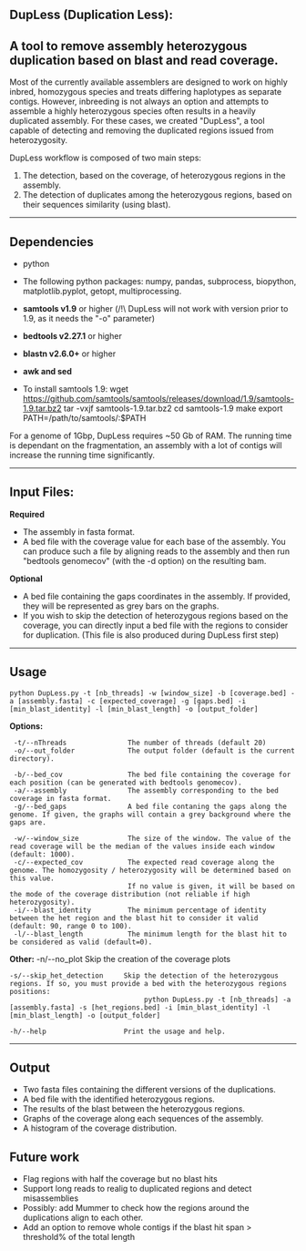 ## DupLess (Duplication Less):
## A tool to remove assembly heterozygous duplication based on blast and read coverage.

Most of the currently available assemblers are designed to work on highly inbred, homozygous species and treats differing haplotypes as separate contigs. However, inbreeding is not always an option and attempts to assemble a highly heterozygous species often results in a heavily duplicated assembly. 
For these cases, we created "DupLess", a tool capable of detecting and removing the duplicated regions issued from heterozygosity.

DupLess workflow is composed of two main steps:
 1. The detection, based on the coverage, of heterozygous regions in the assembly.
 2. The detection of duplicates among the heterozygous regions, based on their sequences similarity (using blast).

---

## Dependencies

- python
- The following python packages: numpy, pandas, subprocess, biopython, matplotlib.pyplot, getopt, multiprocessing.

- **samtools v1.9** or higher (/!\ DupLess will not work with version prior to 1.9, as it needs the "-o" parameter)
- **bedtools v2.27.1** or higher
- **blastn v2.6.0+** or higher
- **awk and sed**

- To install samtools 1.9:
	wget https://github.com/samtools/samtools/releases/download/1.9/samtools-1.9.tar.bz2
	tar -vxjf samtools-1.9.tar.bz2
	cd samtools-1.9
	make
	export PATH=/path/to/samtools/:$PATH


For a genome of 1Gbp, DupLess requires ~50 Gb of RAM.
The running time is dependant on the fragmentation, an assembly with a lot of contigs will increase the running time significantly.

---

## Input Files:

**Required**

- The assembly in fasta format.
- A bed file with the coverage value for each base of the assembly. You can produce such a file by aligning reads to the assembly and then run "bedtools genomecov" (with the -d option) on the resulting bam.

**Optional**

- A bed file containing the gaps coordinates in the assembly. If provided, they will be represented as grey bars on the graphs.
- If you wish to skip the detection of heterozygous regions based on the coverage, you can directly input a bed file with the regions to consider for duplication. (This file is also produced during DupLess first step)

---

## Usage

	python DupLess.py -t [nb_threads] -w [window_size] -b [coverage.bed] -a [assembly.fasta] -c [expected_coverage] -g [gaps.bed] -i [min_blast_identity] -l [min_blast_length] -o [output_folder]

**Options:**

     -t/--nThreads               The number of threads (default 20)
     -o/--out_folder             The output folder (default is the current directory).

     -b/--bed_cov                The bed file containing the coverage for each position (can be generated with bedtools genomecov).
     -a/--assembly               The assembly corresponding to the bed coverage in fasta format.
     -g/--bed_gaps               A bed file contaning the gaps along the genome. If given, the graphs will contain a grey background where the gaps are.
     
     -w/--window_size            The size of the window. The value of the read coverage will be the median of the values inside each window (default: 1000).
     -c/--expected_cov           The expected read coverage along the genome. The homozygosity / heterozygosity will be determined based on this value.
                                 If no value is given, it will be based on the mode of the coverage distribution (not reliable if high heterozygosity).
     -i/--blast_identity         The minimum percentage of identity between the het region and the blast hit to consider it valid (default: 90, range 0 to 100).
     -l/--blast_length           The minimum length for the blast hit to be considered as valid (default=0).


**Other:**
	-n/--no_plot		 Skip the creation of the coverage plots

	-s/--skip_het_detection     Skip the detection of the heterozygous regions. If so, you must provide a bed with the heterozygous regions positions:
                                     python DupLess.py -t [nb_threads] -a [assembly.fasta] -s [het_regions.bed] -i [min_blast_identity] -l [min_blast_length] -o [output_folder]

	-h/--help                   Print the usage and help.

---

## Output

- Two fasta files containing the different versions of the duplications.
- A bed file with the identified heterozygous regions.
- The results of the blast between the heterozygous regions.
- Graphs of the coverage along each sequences of the assembly.
- A histogram of the coverage distribution.

## Future work

- Flag regions with half the coverage but no blast hits
- Support long reads to realig to duplicated regions and detect misassemblies
- Possibly: add Mummer to check how the regions around the duplications align to each other.
- Add an option to remove whole contigs if the blast hit span > threshold% of the total length
